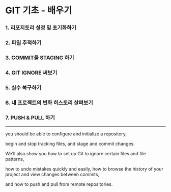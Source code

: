 
# GIT 기초 - 배우기

### 1. 리포지토리 설정 및 초기화하기

### 2. 파일 추적하기

### 3. COMMIT을 STAGING 하기

### 4. GIT IGNORE 써보기

### 5. 실수 복구하기

### 6. 내 프로젝트의 변화 히스토리 살펴보기

### 7. PUSH & PULL 하기

----------------

you should be able to configure and initialize a repository,

begin and stop tracking files, and stage and commit changes. 

We’ll also show you how to set up Git to ignore certain files and file patterns, 

how to undo mistakes quickly and easily, how to browse the history of your project and view changes between commits, 

and how to push and pull from remote repositories.
